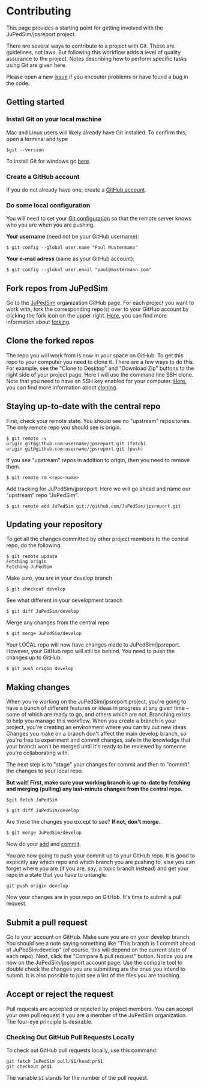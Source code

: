 # Contributing

This page provides a starting point for getting involved with the JuPedSim/jpsreport project.

There are several ways to contribute to a project with Git. These are guidelines, not laws. But following this workflow adds a level of quality assurance to the project. Notes describing how to perform specific tasks using Git are given here.

Please open a new [issue](https://github.com/JuPedSim/jpsreport/issues) if you encouter problems or have found a bug in the code.

## Getting started

### Install Git on your local machine

Mac and Linux users will likely already have Git installed. To confirm this, open a terminal and type

```
$git --version
```

To install Git for windows go [here](https://git-scm.com/download/win).

### Create a GitHub account

If you do not already have one, create a [GitHub account](https://github.com/).

### Do some local configuration

You will need to set your [Git configuration](http://www.git-scm.com/docs/git-config) so that the remote server knows who you are when you are pushing.

**Your username** (need not be your GitHub username):

```
$ git config --global user.name "Paul Mustermann"
```

**Your e-mail adress** (same as your GitHub account):

```
$ git config --global user.email "paul@mustermann.com"
```

## Fork repos from JuPedSim

Go to the [JuPedSim](https://github.com/JuPedSim) organization GitHub page. For each project you want to work with, fork the corresponding repo(s) over to your GitHub account by clicking the fork icon on the upper right. [Here](https://help.github.com/en), you can find more information about [forking](https://help.github.com/en/articles/fork-a-repo).


## Clone the forked repos

The repo you will work from is now in your space on GitHub. To get this repo to your computer you need to clone it. There are a few ways to do this. For example, see the "Clone to Desktop" and "Download Zip" buttons to the right side of your project page. Here I will use the command line SSH clone. Note that you need to have an SSH key enabled for your computer. [Here](https://help.github.com/en), you can find more information about [cloning](https://help.github.com/en/articles/cloning-a-repository-from-github).


## Staying up-to-date with the central repo

First, check your remote state. You should see no "upstream" repositories. The only remote repo you should see is origin.

```
$ git remote -v
origin git@github.com:username/jpsreport.git (fetch)
origin git@github.com:username/jpsreport.git (push)
```

If you see "upstream" repos in addition to origin, then you need to remove them.

```
$ git remote rm <repo-name>
```

Add tracking for JuPedSim/jpsreport. Here we will go ahead and name our "upstream" repo "JuPedSim".

```
$ git remote add JuPedSim git://github.com/JuPedSim/jpsreport.git
```

## Updating your repository

To get all the changes committed by other project members to the central repo, do the following:

```
$ git remote update
Fetching origin
Fetching JuPedSim
```

Make sure, you are in your develop branch
```
$ git checkout develop
```

See what different in your development branch
```
$ git diff JuPedSim/develop
```

Merge any changes from the central repo
```
$ git merge JuPedSim/develop
```

Your LOCAL repo will now have changes made to JuPedSim/jpsreport. However, your GitHub repo will still be behind. You need to push the changes up to GitHub.
```
$ git push origin develop
```

## Making changes

When you're working on the JuPedSim/jpsreport project, you're going to have a bunch of different features or ideas in progress at any given time – some of which are ready to go, and others which are not. Branching exists to help you manage this workflow. When you create a branch in your project, you're creating an environment where you can try out new ideas. Changes you make on a branch don't affect the main develop branch, so you're free to experiment and commit changes, safe in the knowledge that your branch won't be merged until it's ready to be reviewed by someone you're collaborating with.

The next step is to "stage" your changes for commit and then to "commit" the changes to your local repo.

**But wait! First, make sure your working branch is up-to-date by fetching and merging (pulling) any last-minute changes from the central repo.**

```
$git fetch JuPedSim
```

```
$ git diff JuPedSim/develop
```

Are these the changes you except to see? **If not, don't merge.**

```
$ git merge JuPedSim/develop
```

Now do your [add](https://www.git-scm.com/docs/git-add) and [commit](https://www.git-scm.com/docs/git-commit).

You are now going to push your commit up to your GitHub repo. It is good to explicitly say which repo and which branch you are pushing to, else you can forget where you are (if you are, say, a topic branch instead) and get your repo in a state that you have to untangle.

```
git push origin develop
```

Now your changes are in your repo on GitHub. It's time to submit a pull request.

## Submit a pull request

Go to your account on GitHub. Make sure you are on your develop branch. You should see a note saying something like "This branch is 1 commit ahead of JuPedSim:develop" (of course, this will depend on the current state of each repo). Next, click the "Compare & pull request" button. Notice you are now on the JuPedSim/jpsreport account page. Use the compare tool to double check the changes you are submitting are the ones you intend to submit. It is also possible to just see a list of the files you are touching.

## Accept or reject the request

Pull requests are accepted or rejected by project members. You can accept your own pull request if you are a member of the JuPedSim organization. The four-eye principle is desirable.

### Checking Out GitHub Pull Requests Locally

To check out GitHub pull requests locally, use this command:

```
git fetch JuPedSim pull/$1/head:pr$1
git checkout pr$1
```

The variable `$1` stands for the number of the pull request.

